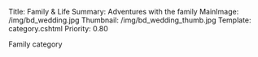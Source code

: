 Title: Family & Life
Summary: Adventures with the family
MainImage: /img/bd_wedding.jpg
Thumbnail: /img/bd_wedding_thumb.jpg
Template: category.cshtml
Priority: 0.80

Family category
